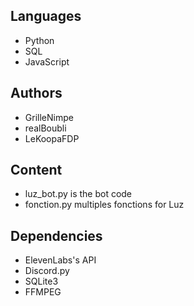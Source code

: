 ## Languages
- Python
- SQL
- JavaScript
## Authors
- GrilleNimpe
- realBoubli
- LeKoopaFDP
## Content
- luz_bot.py is the bot code
- fonction.py multiples fonctions for Luz
## Dependencies
- ElevenLabs's API
- Discord.py
- SQLite3
- FFMPEG
